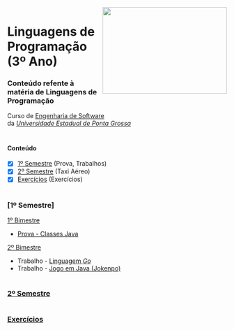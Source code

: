 <img align="right" width="285" height="198" src="https://github.com/eduschadesoares/linguagensDeProgramacao/blob/master/Media/1.jpeg">

# Linguagens de Programação (3º Ano)

### Conteúdo refente à matéria de Linguagens de Programação
Curso de [Engenharia de Software](http://www.uepg.br/catalogo/cursos/2016/bachareleminformatica.pdf) da&nbsp;*[Universidade&nbsp;Estadual&nbsp;de&nbsp;Ponta&nbsp;Grossa](https://portal.uepg.br/)*

#

#### Conteúdo 
- [x] [1º Semestre](#1º-semestre) (Prova, Trabalhos)
- [x] [2º Semestre](#2º-semestre) (Taxi Aéreo)
- [x] [Exercícios](#exercícios) (Exercícios)

# 

### [1º Semestre]
[1º Bimestre](https://github.com/eduschadesoares/linguagensDeProgramacao/tree/master/1%C2%BA%20Bimestre)
* [Prova - Classes Java](https://github.com/eduschadesoares/linguagensDeProgramacao/tree/master/1%C2%BA%20Bimestre/prova)


[2º Bimestre](https://github.com/eduschadesoares/linguagensDeProgramacao/tree/master/2%C2%BA%20Bimestre)
* Trabalho - [Linguagem *Go*](https://github.com/eduschadesoares/linguagensDeProgramacao/tree/master/2%C2%BA%20Bimestre/Trabalho%20LP%20-%20GoLang)
* Trabalho - [Jogo em Java (Jokenpo)](https://github.com/eduschadesoares/linguagensDeProgramacao/tree/master/2%C2%BA%20Bimestre/Trabalho%20Jogo/Jokenpo%20Java/src/gamejokenpo)

#

### [2º Semestre]()

#

### [Exercícios](https://github.com/eduschadesoares/linguagensDeProgramacao/tree/master/Exerc%C3%ADcios)
